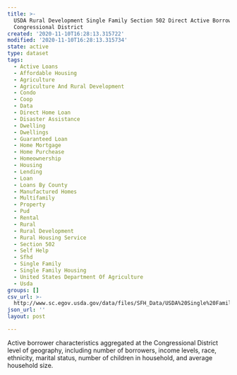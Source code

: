 ```yaml
---
title: >-
  USDA Rural Development Single Family Section 502 Direct Active Borrowers by
  Congressional District
created: '2020-11-10T16:28:13.315722'
modified: '2020-11-10T16:28:13.315734'
state: active
type: dataset
tags:
  - Active Loans
  - Affordable Housing
  - Agriculture
  - Agriculture And Rural Development
  - Condo
  - Coop
  - Data
  - Direct Home Loan
  - Disaster Assistance
  - Dwelling
  - Dwellings
  - Guaranteed Loan
  - Home Mortgage
  - Home Purchease
  - Homeownership
  - Housing
  - Lending
  - Loan
  - Loans By County
  - Manufactured Homes
  - Multifamily
  - Property
  - Pud
  - Rental
  - Rural
  - Rural Development
  - Rural Housing Service
  - Section 502
  - Self Help
  - Sfhd
  - Single Family
  - Single Family Housing
  - United States Department Of Agriculture
  - Usda
groups: []
csv_url: >-
  http://www.sc.egov.usda.gov/data/files/SFH_Data/USDA%20Single%20Family%20Section%20502%20Direct_Borrowers%20by%20County%20as%20of%207.8.2016%20.csv
json_url: ''
layout: post

---
```

Active borrower characteristics aggregated at the Congressional District level of geography, including number of borrowers, income levels, race, ethnicity, marital status, number of children in household, and average household size.
